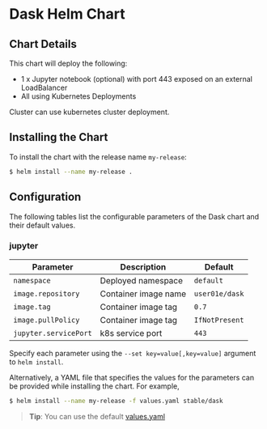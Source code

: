 # Dask Helm Chart

## Chart Details

This chart will deploy the following:

-   1 x Jupyter notebook (optional) with port 443 exposed on an external LoadBalancer
-   All using Kubernetes Deployments

Cluster can use kubernetes cluster deployment.

## Installing the Chart

To install the chart with the release name `my-release`:

```bash
$ helm install --name my-release .
```

## Configuration

The following tables list the configurable parameters of the Dask chart and their default values.

### jupyter

| Parameter               | Description                      | Default                  |
|-------------------------|----------------------------------|--------------------------|
| `namespace`         | Deployed namespace             | `default`  |
| `image.repository`         | Container image name             | `user01e/dask`  |
| `image.tag`      | Container image tag              | `0.7`                 |
| `image.pullPolicy`      | Container image tag              | `IfNotPresent`                 |
| `jupyter.servicePort`   | k8s service port                 | `443`                     |

Specify each parameter using the `--set key=value[,key=value]` argument to `helm install`.

Alternatively, a YAML file that specifies the values for the parameters can be provided while installing the chart. For example,

```bash
$ helm install --name my-release -f values.yaml stable/dask
```

> **Tip**: You can use the default [values.yaml](values.yaml)


